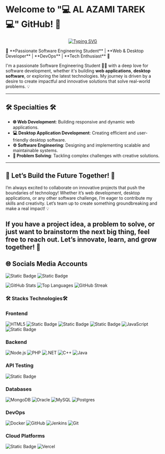 # Welcome to "💻 AL AZAMI TAREK 💻"  GitHub! 🎉


<div align="center">
  
[![Typing SVG](https://readme-typing-svg.herokuapp.com?font=Fira+Code&pause=1000&color=F75C7E&center=true&width=435&lines=Hi+there!+I'm+Tarek+👋;Software+Engineering+Student;Full+Stack+Developer;DevOps+Enthusiast;Always+learning+new+things)](https://git.io/typing-svg)

</div>
🌟 **Passionate Software Engineering Student** | **Web & Desktop Developer**  | **DevOps** | **Tech Enthusiast** 🌟

I'm a passionate Software Engineering Student 👨‍💻 with a deep love for software development, whether it's building **web applications**, **desktop software**, or exploring the latest technologies. My journey is driven by a desire to create impactful and innovative solutions that solve real-world problems. 💡

---

## 🛠️ **Specialties** 🛠️

- **🌐 Web Development**: Building responsive and dynamic web applications.
- **💻 Desktop Application Development**: Creating efficient and user-friendly desktop software.
- **⚙️ Software Engineering**: Designing and implementing scalable and maintainable systems.
- **🧩 Problem Solving**: Tackling complex challenges with creative solutions.

---

## 🚀 Let’s Build the Future Together! 🚀
I’m always excited to collaborate on innovative projects that push the boundaries of technology! Whether it’s web development, desktop applications, or any other software challenge, I’m eager to contribute my skills and creativity. Let’s team up to create something groundbreaking and make a real impact! 💡

If you have a project idea, a problem to solve, or just want to brainstorm the next big thing, feel free to reach out. Let’s innovate, learn, and grow together! 🤝
---
## 🌐 Socials Media Accounts
![Static Badge](https://img.shields.io/badge/facebook-%23white?style=for-the-badge&logo=facebook&logoColor=white&color=%230866FF)
 ![Static Badge](https://img.shields.io/badge/instagram-%23white?style=for-the-badge&logo=instagram&logoColor=white&color=%23FF0069)


![GitHub Stats](https://github-readme-stats.vercel.app/api?username=TAREK-AZM&show_icons=true&theme=dark)
![Top Languages](https://github-readme-stats.vercel.app/api/top-langs/?username=TAREK-AZM&layout=compact&theme=dark)
![GitHub Streak](https://github-readme-streak-stats.herokuapp.com/?user=TAREK-AZM&theme=dark)
### 🛠️ Stacks Technologies🛠️

### Frontend
![HTML5](https://img.shields.io/badge/HTML5-E34F26?style=for-the-badge&logo=html5&logoColor=white)
![Static Badge](https://img.shields.io/badge/Css-red?style=for-the-badge)
![Static Badge](https://img.shields.io/badge/tailwindcss-%2306B6D4?style=for-the-badge&logo=tailwindcss&logoColor=white&color=%2306B6D4)
![Static Badge](https://img.shields.io/badge/shadcnui-%2306B6D4?style=for-the-badge&logo=shadcnui&logoColor=white&color=%23000000)
![JavaScript](https://img.shields.io/badge/JavaScript-F7DF1E?style=for-the-badge&logo=javascript&logoColor=black)
![Static Badge](https://img.shields.io/badge/React-blue?style=for-the-badge&logo=react)

### Backend
![Node.js](https://img.shields.io/badge/Node.js-339933?style=for-the-badge&logo=node.js&logoColor=white)
![PHP](https://img.shields.io/badge/PHP-777BB4?style=for-the-badge&logo=php&logoColor=white)
![.NET](https://img.shields.io/badge/.NET-512BD4?style=for-the-badge&logo=.net&logoColor=white)
![C++](https://img.shields.io/badge/C++-00599C?style=for-the-badge&logo=c%2B%2B&logoColor=white)
![Java](https://img.shields.io/badge/Java-007396?style=for-the-badge&logo=java&logoColor=white)


### API Testing
![Static Badge](https://img.shields.io/badge/Postman-gray?style=for-the-badge&logo=postman)

### Databases
![MongoDB](https://img.shields.io/badge/MongoDB-47A248?style=for-the-badge&logo=mongodb&logoColor=white)
![Oracle](https://img.shields.io/badge/Oracle-F80000?style=for-the-badge&logo=oracle&logoColor=white)
![MySQL](https://img.shields.io/badge/MySQL-4479A1?style=for-the-badge&logo=mysql&logoColor=white)
![Postgres](https://img.shields.io/badge/PostgreSQL-336791?style=for-the-badge&logo=postgresql&logoColor=white)

### DevOps
![Docker](https://img.shields.io/badge/Docker-2496ED?style=for-the-badge&logo=docker&logoColor=white)
![GitHub](https://img.shields.io/badge/GitHub-181717?style=for-the-badge&logo=github&logoColor=white)
![Jenkins](https://img.shields.io/badge/Jenkins-D24939?style=for-the-badge&logo=jenkins&logoColor=white)
![Git](https://img.shields.io/badge/Git-F05032?style=for-the-badge&logo=git&logoColor=white)

### Cloud Platforms
![Static Badge](https://img.shields.io/badge/AWS-%2306B6D4?style=for-the-badge&logo=amazonwebservices&logoColor=white&color=%23FF9900)
![Vercel](https://img.shields.io/badge/Vercel-000000?style=for-the-badge&logo=vercel&logoColor=white)



